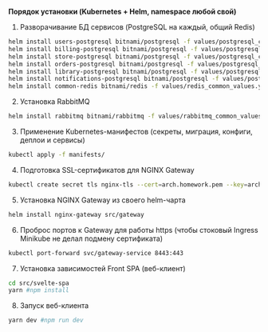 **Порядок установки (Kubernetes + Helm, namespace любой свой)**
1. Разворачивание БД сервисов (PostgreSQL на каждый, общий Redis)
```bash
helm install users-postgresql bitnami/postgresql -f values/postgresql_common_values.yaml
helm install billing-postgresql bitnami/postgresql -f values/postgresql_common_values.yaml
helm install store-postgresql bitnami/postgresql -f values/postgresql_common_values.yaml
helm install orders-postgresql bitnami/postgresql -f values/postgresql_common_values.yaml
helm install library-postgresql bitnami/postgresql -f values/postgresql_common_values.yaml
helm install notifications-postgresql bitnami/postgresql -f values/postgresql_common_values.yaml
helm install common-redis bitnami/redis -f values/redis_common_values.yaml
```
2. Установка RabbitMQ
```bash
helm install rabbitmq bitnami/rabbitmq -f values/rabbitmq_common_values.yaml
```
3. Применение Kubernetes-манифестов (секреты, миграция, конфиги, деплои и сервисы)
```bash
kubectl apply -f manifests/
```
4. Подготовка SSL-сертификатов для NGINX Gateway
```bash
kubectl create secret tls nginx-tls --cert=arch.homework.pem --key=arch.homework-key.pem
```
5. Установка NGINX Gateway из своего helm-чарта
```bash
helm install nginx-gateway src/gateway
```
6. Проброс портов к Gateway для работы https (чтобы стоковый Ingress Minikube не делал подмену сертификата)
```bash
kubectl port-forward svc/gateway-service 8443:443
```
7. Установка зависимостей Front SPA (веб-клиент)
```bash
cd src/svelte-spa
yarn #npm install
```
8. Запуск веб-клиента
```bash
yarn dev #npm run dev
```